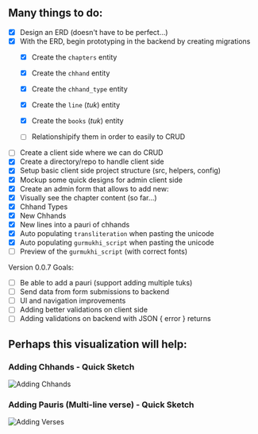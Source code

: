 ## Many things to do:

* [X] Design an ERD (doesn't have to be perfect...)
* [X] With the ERD, begin prototyping in the backend by creating migrations
  * [X] Create the `chapters` entity
  * [X] Create the `chhand` entity
  * [X] Create the `chhand_type` entity
  * [X] Create the `line` (*tuk*) entity
  * [X] Create the `books` (*tuk*) entity
  * [ ] Relationshipify them in order to easily to CRUD
 

 * [ ] Create a client side where we can do CRUD
 * [X] Create a directory/repo to handle client side
 * [X] Setup basic client side project structure (src, helpers, config)
 * [X] Mockup some quick designs for admin client side
 * [X] Create an admin form that allows to add new:
  * [X] Visually see the chapter content (so far...) 
  * [X] Chhand Types
  * [X] New Chhands
  * [X] New lines into a pauri of chhands
* [X] Auto populating `transliteration` when pasting the unicode 
* [X] Auto populating `gurmukhi_script` when pasting the unicode 
* [ ] Preview of the `gurmukhi_script` (with correct fonts)

Version 0.0.7 Goals:
* [ ] Be able to add a pauri (support adding multiple tuks)
* [ ] Send data from form submissions to backend
* [ ] UI and navigation improvements 
* [ ] Adding better validations on client side
* [ ] Adding validations on backend with JSON { error } returns

## Perhaps this visualization will help:

### Adding Chhands - Quick Sketch
![Adding Chhands](https://i.imgur.com/hzuuxQo.png "Adding Chhands")

### Adding Pauris (Multi-line verse) - Quick Sketch
![Adding Verses](https://i.imgur.com/3CREpkI.png "Adding Verses")
